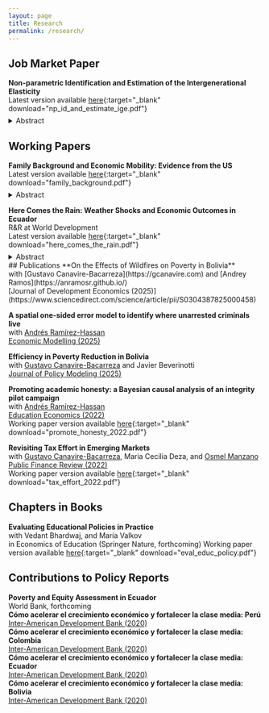 ```yaml
---
layout: page
title: Research
permalink: /research/
---
```


## Job Market Paper
**Non-parametric Identification and Estimation of the Intergenerational Elasticity**<br>
Latest version available [here](np_id_and_estimate_ige.pdf){:target="_blank" download="np_id_and_estimate_ige.pdf"}<br>
<details style="margin-top: -0.5em;">
  <summary>Abstract</summary>
<div style="text-align: justify;">
The intergenerational elasticity (IGE) has traditionally served as the
primary measure of income persistence across generations. However, its
estimation has long been hindered by the unobservability of lifetime income.
We address this challenge by first establishing the nonparametric
identification of the IGE, leveraging family characteristics and partial
income data under standard missing-at-random assumptions. Building
on this foundation, we derive a consistent and locally robust estimator
using Neyman orthogonal moments that delivers valid inference. Our
framework enables comparable IGE estimates across time and place,
resolving long-standing challenges in identification and inference. Using
the Panel Study of Income Dynamics, we estimate an IGE of 0.69 for
the United States.
</div>
</details>

## Working Papers
**Family Background and Economic Mobility: Evidence from the US**<br>
Latest version available [here](family_background.pdf){:target="_blank" download="family_background.pdf"}<br>
<details style="margin-top: -0.5em;">
  <summary>Abstract</summary>
<div style="text-align: justify;">
This paper examines how family background relates to economic mobility
for disadvantaged children. We use data from the Panel Study
of Income Dynamics for below-median income, multiple-child families.
Using a novel approach combining family fixed effects, Empirical Bayes
shrinkage, and SHapley Additive exPlanations, we identify which family
characteristics most strongly predict children’s economic outcomes
relative to their parents, holding parental income constant. Our findings
reveal that race and family structure are the primary predictors,
accounting for 35% and 22.4% of the explained variation, respectively.
While supporting the well-documented racial disparities in intergenerational
mobility, our results suggest that the role of family structure in
intergenerational mobility extends beyond the single- versus two-parent
household distinction.
</div>
</details>

**Here Comes the Rain: Weather Shocks and Economic Outcomes in Ecuador**<br>
R&R at World Development<br>
Latest version available [here](here_comes_the_rain.pdf){:target="_blank" download="here_comes_the_rain.pdf"}<br>
<details style="margin-top: -0.5em;">
  <summary>Abstract</summary>
<div style="text-align: justify;">
This paper examines the heterogeneous effect of precipitation shocks on poverty status in
Ecuador. Using gridded monthly precipitation data from 2007 to 2021, we define measures
for the excess and deficit in precipitation levels at the parish geographical level. Weather
data are merged with household socioeconomic information derived from the National Survey
of Employment, Unemployment, and Underemployment (ENEMDU). Our empirical findings
reveal that both excess and deficit in precipitation significantly affect poverty status, with
considerable heterogeneity across economic sectors. Variations in the Standardized Precipitation
Index, whether positive or negative, lead to an increased probability of poverty among
workers in the primary sector. In contrast, we find poverty-reducing effects in the secondary
and tertiary sectors, with their magnitude being shaped by formality status, urban/rural location,
and self-employment status. The analysis identifies per-capita household income and
labor earnings as key transmission channels, with precipitation shocks having redistributive
effects on labor income in the tertiary sector, while amplifying inequality in the primary
sector.
</div>
</details>
## Publications   
**On the Effects of Wildfires on Poverty in Bolivia**<br>
with [Gustavo Canavire-Bacarreza](https://gcanavire.com) and [Andrey Ramos](https://anramosr.github.io/)<br>
[Journal of Development Economics (2025)](https://www.sciencedirect.com/science/article/pii/S0304387825000458)<br>

**A spatial one-sided error model to identify where unarrested criminals live**<br>
with [Andrés Ramírez-Hassan](https://sites.google.com/view/arh-bayesian)<br>
[Economic Modelling (2025)](https://www.sciencedirect.com/science/article/pii/S0264999324002864)<br>

**Efficiency in Poverty Reduction in Bolivia**<br>
with [Gustavo Canavire-Bacarreza](https://gcanavire.com) and  Javier Beverinotti <br>
[Journal of Policy Modeling (2025)](https://www.sciencedirect.com/science/article/pii/S0161893824001480?via%3Dihub)<br>


**Promoting academic honesty: a Bayesian causal analysis of an integrity pilot campaign**<br>
with [Andrés Ramírez-Hassan](https://sites.google.com/view/arh-bayesian)<br>
[Education Economics (2022)](https://www.tandfonline.com/doi/full/10.1080/09645292.2021.2006609?scroll=top&needAccess=true)<br>
Working paper version available [here](promote_honesty_2022.pdf){:target="_blank" download="promote_honesty_2022.pdf"} 

**Revisiting Tax Effort in Emerging Markets**<br>
with [Gustavo Canavire-Bacarreza](https://gcanavire.com), Maria Cecilia Deza, and  [Osmel Manzano](https://sites.google.com/site/osmelmanzano/home/cv)<br>
[Public Finance Review (2022)](https://www.sciencedirect.com/science/article/pii/S0161893824001480?via%3Dihub)<br>
Working paper version available [here](tax_effort_2022.pdf){:target="_blank" download="tax_effort_2022.pdf"}

## Chapters in Books
**Evaluating Educational Policies in Practice**<br>
with Vedant Bhardwaj, and María Valkov<br>
in Economics of Education (Springer Nature, forthcoming)
Working paper version available [here](eval_educ_policy.pdf){:target="_blank" download="eval_educ_policy.pdf"}

## Contributions to Policy Reports
**Poverty and Equity Assessment in Ecuador**<br>
World Bank, forthcoming <br>
**Cómo acelerar el crecimiento económico y fortalecer la clase media: Perú**<br>
[Inter-American Development Bank (2020)](https://publications.iadb.org/es/como-acelerar-el-crecimiento-economico-y-fortalecer-la-clase-media-peru)<br>
**Cómo acelerar el crecimiento económico y fortalecer la clase media: Colombia**<br>
[Inter-American Development Bank (2020)](https://publications.iadb.org/es/como-acelerar-el-crecimiento-economico-y-fortalecer-la-clase-media-colombia)<br>
**Cómo acelerar el crecimiento económico y fortalecer la clase media: Ecuador**<br>
[Inter-American Development Bank (2020)](https://publications.iadb.org/es/como-acelerar-el-crecimiento-economico-y-fortalecer-la-clase-media-ecuador)<br>
**Cómo acelerar el crecimiento económico y fortalecer la clase media: Bolivia**<br>
[Inter-American Development Bank (2020)](https://publications.iadb.org/es/como-acelerar-el-crecimiento-economico-y-fortalecer-la-clase-media-bolivia)



